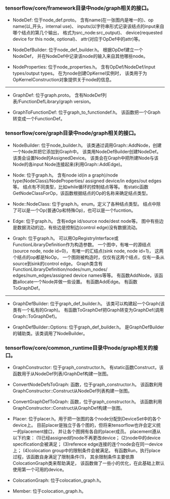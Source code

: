 ### tensorflow/core/framework目录中node/graph相关的接口。

- NodeDef: 位于node\_def.proto。
含有name(在一张图内是唯一的)、op name(以\_开头，internal use)、
inputs(以字符串形式记录该结点的input来自哪个结点的第几个输出，
格式为src\_node:src\_output)、
device(requested device for this node, optional)、
attr(对应于OpDef中的attr)等。

- NodeDefBuilder: 位于node\_def\_builder.h。
根据OpDef建立一个NodeDef，
并在NodeDef中记录该node的输入来自其他哪些node。

- NodeProperties: 位于node\_properties.h。
含有OpDef/NodeDef/input types/output types。
在为node创建OpKernel实例时，
该类用于为OpKernelConstruction对象提供关于node的信息。

---

- GraphDef: 位于graph.proto。
含有NodeDef列表/FunctionDefLibrary/graph version。

- GraphToFunctionDef: 位于graph\_to\_functiondef.h。
该函数把一个Graph转变成一个FunctionDef。

### tensorflow/core/graph目录中node/graph相关的接口。

- NodeBuilder: 位于node\_builder.h。
该类通过调用Graph::AddNode，创建一个Node并把它添加到Graph中。
该类用NodeDefBuilder创建NodeDef。
该类会设置Node的AssignedDevice。
该类会在Graph中把所建Node与该Node的各input Node连接起来(利用Graph::AddEdge)。

- Node: 位于graph.h。
含有node id(in a graph)/node type(NodeClass)/NodeProperties/
assigned device/in edges/out edges等。
结点有不同类型，比如while循环的控制结点等等。
有static函数GetNodeClassForOp，该函数根据结点的Op的名称来确定结点类型。

- Node::NodeClass: 位于graph.h。enum。定义了各种结点类型。
结点中除了可以是一个Op(普通Op和特殊Op)，也可以是一个fucntion。

- Edge: 位于graph.h。
含有edge id/source node/dest node等。
图中有些边是数据流动的边，有些边是控制边(control edge)没有数据流动。

- Graph: 位于graph.h。
可以用OpRegistryInterface或FunctionLibraryDefinition作为构造参数。
一个图中，有唯一的源结点(source node, node id=0)，
有唯一的汇结点(sink node, node id=1)，
这两个结点的op都是NoOp，
一个图刚被构造时，仅仅有这两个结点，仅有一条从source到sink的control edge。
Graph类含有FunctionLibraryDefinition/nodes/num\_nodes/
edges/num\_edges/assigned device names等等。
有函数AddNode，该函数allocate一个Node并做一些设置。
有函数AddEdge。
有函数ToGraphDef。

---

- GraphDefBuilder: 位于graph\_def\_builder.h。
该类可以构建起一个Graph(该类有一个私有的Graph)。
有函数ToGraphDef把Graph转变为GraphDef(调用Graph::ToGraphDef)。

- GraphDefBuilder::Options: 位于graph\_def\_builder.h。
是GraphDefBuilder的辅助类。该类调用了NodeBuilder。

### tensorflow/core/common\_runtime目录中node/graph相关的接口。

- GraphConstructor: 位于graph\_constructor.h。
有static函数Construct，该函数用于从NodeDef列表/GraphDef构建一张图。

- ConvertNodeDefsToGraph: 函数，位于graph\_constructor.h。
该函数利用GraphConstructor::Construct从NodeDef列表构建一张图。

- ConvertGraphDefToGraph: 函数，位于graph\_constructor.h。
该函数利用GraphConstructor::Construct从GraphDef构建一张图。

- Placer: 位于placer.h。用于把一张图的各个node分配到DeviceSet中的各个device上。
目前placer是独立于各个图的，但将来tensorflow也许会定义统一的placement接口，
并让各个图拥有各自的placer成员。
placement遵从以下约束：
(1)已经assigned的node不再更改device；
(2)node中的device specification会被满足；
(3)referece edge连接的连个node会在同一device上；
(4)colocation group中的限制条件会被满足。
有函数Run，执行place过程，该函数自身满足了限制条件(1)，
其余限制条件主要依靠ColocationGraph类来帮助满足，
该函数做了一些小的优化，在此基础上默认使用第一个可用的device。

- ColocationGraph: 位于colocation\_graph.h。

- Member: 位于colocation\_graph.h。
